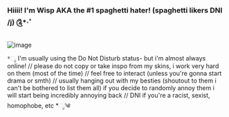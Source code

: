 ### Hiiii! I'm Wisp AKA the #1 spaghetti hater! (spaghetti likers DNI /j) ༊*·˚
![image](https://github.com/Epicsquiddo/Epicsquiddo/assets/162918569/71ffaded-9d58-4d67-91fe-aa2923327450)

*ೃ I'm usually using the Do Not Disturb status- but i'm almost always online!  //                                                                                                                         please do not copy or take inspo from my skins, i work very hard on them (most of the time) // 
feel free to interact (unless you're gonna start drama or smth) //
usually hanging out with my besties (shoutout to them i can't be bothered to list them all)
if you decide to randomly annoy them i will start being incredibly annoying back // DNI if you're a racist, sexist, homophobe, etc *ೃ༄




<!--
**Epicsquiddo/Epicsquiddo** is a ✨ _special_ ✨ repository because its `README.md` (this file) appears on your GitHub profile.

Here are some ideas to get you started:

- 🔭 I’m currently working on ...
- 🌱 I’m currently learning ...
- 👯 I’m looking to collaborate on ...
- 🤔 I’m looking for help with ...
- 💬 Ask me about ...
- 📫 How to reach me: ...
- 😄 Pronouns: ...
- ⚡ Fun fact: ...
-->
